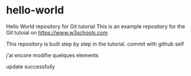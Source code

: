 # hello-world
Hello World repository for Git tutorial
This is an example repository for the Git tutoial on https://www.w3schools.com

This repository is built step by step in the tutorial.
commit with github self


j'ai encore modifie quelques elements

update successfully
